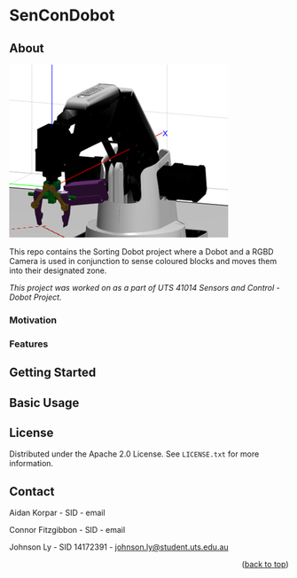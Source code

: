 <a name="readme-top"></a>

# SenConDobot

## About

![mrdobot](assets/mrdobot.png)

This repo contains the Sorting Dobot project where a Dobot and a RGBD Camera is used in conjunction to sense coloured blocks and moves them into their designated zone.  

_This project was worked on as a part of UTS 41014 Sensors and Control - Dobot Project._

### Motivation

### Features


## Getting Started

## Basic Usage

## License

Distributed under the Apache 2.0 License. See `LICENSE.txt` for more information.

## Contact

Aidan Korpar - SID - email

Connor Fitzgibbon - SID - email

Johnson Ly - SID 14172391 - johnson.ly@student.uts.edu.au

<p align="right">(<a href="#readme-top">back to top</a>)</p>
